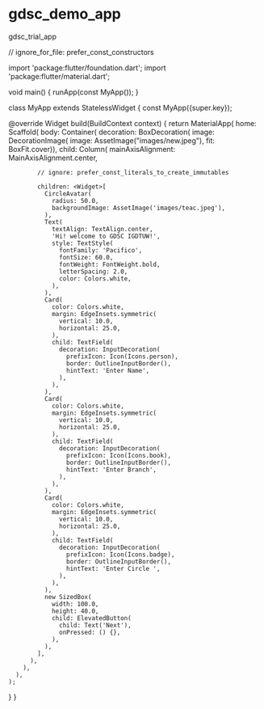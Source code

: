 # gdsc_demo_app
gdsc_trial_app

// ignore_for_file: prefer_const_constructors

import 'package:flutter/foundation.dart';
import 'package:flutter/material.dart';

void main() {
  runApp(const MyApp());
}

class MyApp extends StatelessWidget {
  const MyApp({super.key});

  @override
  Widget build(BuildContext context) {
    return MaterialApp(
      home: Scaffold(
        body: Container(
          decoration: BoxDecoration(
              image: DecorationImage(
                  image: AssetImage("images/new.jpeg"), fit: BoxFit.cover)),
          child: Column(
            mainAxisAlignment: MainAxisAlignment.center,

            // ignore: prefer_const_literals_to_create_immutables

            children: <Widget>[
              CircleAvatar(
                radius: 50.0,
                backgroundImage: AssetImage('images/teac.jpeg'),
              ),
              Text(
                textAlign: TextAlign.center,
                'Hi! welcome to GDSC IGDTUW!',
                style: TextStyle(
                  fontFamily: 'Pacifico',
                  fontSize: 60.0,
                  fontWeight: FontWeight.bold,
                  letterSpacing: 2.0,
                  color: Colors.white,
                ),
              ),
              Card(
                color: Colors.white,
                margin: EdgeInsets.symmetric(
                  vertical: 10.0,
                  horizontal: 25.0,
                ),
                child: TextField(
                  decoration: InputDecoration(
                    prefixIcon: Icon(Icons.person),
                    border: OutlineInputBorder(),
                    hintText: 'Enter Name',
                  ),
                ),
              ),
              Card(
                color: Colors.white,
                margin: EdgeInsets.symmetric(
                  vertical: 10.0,
                  horizontal: 25.0,
                ),
                child: TextField(
                  decoration: InputDecoration(
                    prefixIcon: Icon(Icons.book),
                    border: OutlineInputBorder(),
                    hintText: 'Enter Branch',
                  ),
                ),
              ),
              Card(
                color: Colors.white,
                margin: EdgeInsets.symmetric(
                  vertical: 10.0,
                  horizontal: 25.0,
                ),
                child: TextField(
                  decoration: InputDecoration(
                    prefixIcon: Icon(Icons.badge),
                    border: OutlineInputBorder(),
                    hintText: 'Enter Circle ',
                  ),
                ),
              ),
              new SizedBox(
                width: 100.0,
                height: 40.0,
                child: ElevatedButton(
                  child: Text('Next'),
                  onPressed: () {},
                ),
              ),
            ],
          ),
        ),
      ),
    );
  }
}
